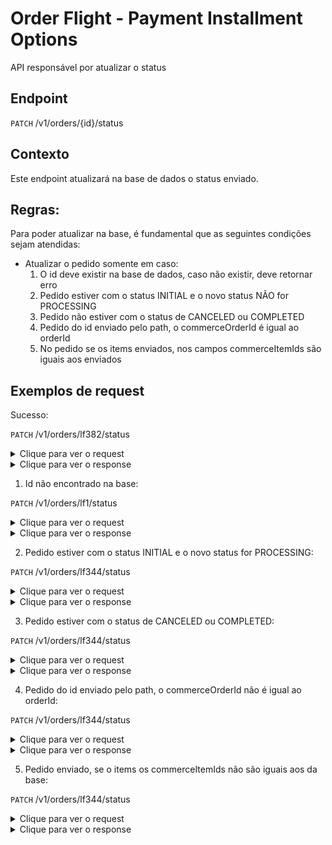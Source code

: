 # Order Flight - Payment Installment Options

API responsável por atualizar o status

## Endpoint

`PATCH` /v1/orders/{id}/status


## Contexto

Este endpoint atualizará na base de dados o status enviado.

## Regras:

Para poder atualizar na base, é fundamental que as seguintes condições sejam atendidas:


- Atualizar o pedido somente em caso: 
  1. O id deve existir na base de dados, caso não existir, deve retornar erro
  2. Pedido estiver com o status INITIAL e o novo status NÃO for PROCESSING
  3. Pedido não estiver com o status de CANCELED ou COMPLETED
  4. Pedido do id enviado pelo path, o commerceOrderId é igual ao orderId
  5. No pedido se os items enviados, nos campos commerceItemIds são iguais aos enviados

## Exemplos de request

Sucesso:

`PATCH` /v1/orders/lf382/status

<details>
    <summary>Clique para ver o request</summary>
    <pre>
{
  "orderId": "o12596228",
  "items": [
    {
      "id": "CVCFLIGHT",
      "commerceItemId": "ci15026231342651",
      "status": {
        "code": "LIVPNR-1027",
        "message": "CANCELLED",
        "details": "Item reprocessado manualmente"
      },
      "reason": "Item cancelado automaticamente",
      "user": "CANCEL"
    },
    {
      "id": "CVCFLIGHTTAX",
      "commerceItemId": "ci19531291232152",
      "status": {
        "code": "LIVPNR-1027",
        "message": "CANCELLED",
        "details": "Item reprocessado manualmente"
      },
      "reason": "Item cancelado automaticamente",
      "user": "CANCEL"
    }
  ]
}
</pre>
</details>

<details>
    <summary>Clique para ver o response</summary>
    <pre>
{
    "id": "lf30",
    "commerceOrderId": "o1002",
    "partnerOrderId": "5010",
    "partnerCode": "cvc",
    "submittedDate": "2023-09-21T14:49:01",
    "expirationDate": "2023-09-21T14:49:01",
    "transactionId": "uuid",
    "status": {
        "code": "LIVPNR-9001",
        "description": "CANCELED",
        "details": null
    },
    "price": {
        "amount": 1999.99,
        "pointsAmount": 20000
    },
    "items": [
        {
            "commerceItemId": "ci16238303923791",
            "skuId": "cvc_flight",
            "productId": "flight",
            "quantity": 1,
            "externalCoupon": "cupon10",
            "productType": "flight",
            "price": {
                "amount": 1500,
                "pointsAmount": 15000
            },
            "travelInfo": {
                "type": "ROUND_TRIP",
                "reservationCode": "YD5WK",
                "adt": 2,
                "chd": 0,
                "inf": 0,
                "cabinClass": "ECONOMIC",
                "voucher": "link.voucher.com.br",
                "paxs": [
                    {
                        "type": "ADULT",
                        "firstName": "LIVELO",
                        "lastName": "MOCK",
                        "birthDate": "1995-10-10",
                        "document": [
                            {
                                "id": 30,
                                "documentNumber": "12332112312",
                                "type": "CPF",
                                "issueDate": "12-12-2023",
                                "issuingCountry": "Brasil",
                                "expirationDate": "01-01-2024",
                                "residenceCountry": "Brasil"
                            }
                        ],
                        "email": "email@gmail.com",
                        "areaCode": "54",
                        "phone": "999991030"
                    }
                ]
            },
            "segments": [
                {
                    "partnerId": "a.sadsa84s",
                    "step": "0",
                    "stops": 0,
                    "flightDuration": 30,
                    "originIata": "GIG",
                    "originDescription": "Rio de Janeiro, Galeao - RJ - Brasil",
                    "destinationIata": "GUA",
                    "destinationDescription": "Guarulhos - SP - Brasil",
                    "departureDate": "2024-09-21T15:45:00",
                    "arrivalDate": "2024-09-21T16:15:00",
                    "flightsLegs": [
                        {
                            "flightNumber": "1045",
                            "flightDuration": 25,
                            "airline": "GOL",
                            "managedBy": "GOL",
                            "operatedBy": "GOL",
                            "timeToWait": "10",
                            "originIata": "GIG",
                            "originDescription": "Rio de Janeiro, Galeao - RJ - Brasil",
                            "destinationIata": "GUA",
                            "destinationDescription": "Guarulhos - SP - Brasil",
                            "departureDate": "2024-09-21T15:45:00",
                            "arrivalDate": "2024-09-21T16:15:00",
                            "type": "FINAL"
                        }
                    ],
                    "luggages": [
                        {
                            "type": "BAG",
                            "description": "Bagagem despachada"
                        },
                        {
                            "type": "HAND",
                            "description": "Bagagem de mão"
                        }
                    ],
                    "cancelationRules": [
                        {
                            "type": "2",
                            "description": "Cancelamento parcial com menos de 48h"
                        },
                        {
                            "type": "1",
                            "description": "Cancelamento reembolsábel até  2 dias antes"
                        }
                    ],
                    "changeRules": [
                        {
                            "type": "1",
                            "description": "Não permite cancelamento"
                        }
                    ]
                },
                {
                    "partnerId": "a.sadsa84s4ds",
                    "step": "0",
                    "stops": 0,
                    "flightDuration": 30,
                    "originIata": "POA",
                    "originDescription": "Guarulhos - SP - Brasil",
                    "destinationIata": "GIG",
                    "destinationDescription": "Rio de Janeiro, Galeao - RJ - Brasil",
                    "departureDate": "2024-09-21T15:45:00",
                    "arrivalDate": "2024-09-21T16:15:00",
                    "flightsLegs": [
                        {
                            "flightNumber": "1045",
                            "flightDuration": 25,
                            "airline": "GOL",
                            "managedBy": "GOL",
                            "operatedBy": "GOL",
                            "timeToWait": "10",
                            "originIata": "GUA",
                            "originDescription": "Guarulhos - SP - Brasil",
                            "destinationIata": "GIG",
                            "destinationDescription": "Rio de Janeiro, Galeao - RJ - Brasil",
                            "departureDate": "2024-09-21T15:45:00",
                            "arrivalDate": "2024-09-21T16:15:00",
                            "type": "FINAL"
                        }
                    ],
                    "luggages": [
                        {
                            "type": "HAND",
                            "description": "Bagagem de mão"
                        },
                        {
                            "type": "BAG",
                            "description": "Bagagem despachada"
                        }
                    ],
                    "cancelationRules": [
                        {
                            "type": "2",
                            "description": "Cancelamento parcial com menos de 48h"
                        },
                        {
                            "type": "1",
                            "description": "Cancelamento reembolsábel até  2 dias antes"
                        }
                    ],
                    "changeRules": [
                        {
                            "type": "1",
                            "description": "Não permite cancelamento"
                        }
                    ]
                }
            ]
        },
        {
            "commerceItemId": "ci13406264327442",
            "skuId": "cvc_flight_tax",
            "productId": "flight",
            "quantity": 1,
            "externalCoupon": "cupon10",
            "productType": "flight",
            "price": {
                "amount": 499.99,
                "pointsAmount": 5000
            },
            "travelInfo": null,
            "segments": []
        }
    ]
}
</pre>
</details>

1. Id não encontrado na base:

`PATCH` /v1/orders/lf1/status

<details>
    <summary>Clique para ver o request</summary>
    <pre>
{
  "orderId": "o12596228",
  "items": [
    {
      "id": "CVCFLIGHT",
      "commerceItemId": "ci15026231342651",
      "status": {
        "code": "LIVPNR-1027",
        "message": "CANCELLED",
        "details": "Item reprocessado manualmente"
      },
      "reason": "Item cancelado automaticamente",
      "user": "CANCEL"
    },
    {
      "id": "CVCFLIGHTTAX",
      "commerceItemId": "ci19531291232152",
      "status": {
        "code": "LIVPNR-1027",
        "message": "CANCELLED",
        "details": "Item reprocessado manualmente"
      },
      "reason": "Item cancelado automaticamente",
      "user": "CANCEL"
    }
  ]
}
</pre>
</details>

<details>
    <summary>Clique para ver o response</summary>
    <pre>
{
    "code": "OFCONFIRMATION000",
    "title": "Ordem não encontrada",
    "description": "Ordem não foi encontrada na base de dados"
}
</pre>
</details>

2. Pedido estiver com o status INITIAL e o novo status for PROCESSING:

`PATCH` /v1/orders/lf344/status

<details>
    <summary>Clique para ver o request</summary>
    <pre>
{
  "orderId": "o1002",
  "items": [
    {
      "id": "CVCFLIGHT",
      "commerceItemId": "ci16238303923791",
      "reason": "string",
      "user": "string",
      "status": {
        "code": "LIVPNR-1007",
        "message": "PROCESS",
        "details": "PROCESS"
      }
    },{
      "id": "CVCFLIGHTTAX",
      "commerceItemId": "ci13406264327442",
      "reason": "string",
      "user": "string",
      "status": {
        "code": "LIVPNR-1007",
        "message": "PROCESS",
        "details": "PROCESS"
      }
    }
  ]
}
</pre>
</details>

<details>
    <summary>Clique para ver o response</summary>
    <pre>
{
    "code": "OFUPDATESTATUS003",
    "title": "Pedido com status INITIAL não pode alterar o status para Processando",
    "description": "Pedido com status INITIAL não pode alterar o status para Processando"
}
</pre>
</details>

3. Pedido estiver com o status de CANCELED ou COMPLETED:

`PATCH` /v1/orders/lf344/status

<details>
    <summary>Clique para ver o request</summary>
    <pre>
{
  "orderId": "o1002",
  "items": [
    {
      "id": "CVCFLIGHTTAX",
      "commerceItemId": "ci16238303923791",
      "reason": "string",
      "user": "string",
      "status": {
        "code": "LIVPNR-9001",
        "message": "CANCELED",
        "details": "CANCELED"
      }
    },{
      "id": "CVCFLIGHT",
      "commerceItemId": "ci13406264327442",
      "reason": "string",
      "user": "string",
      "status": {
        "code": "LIVPNR-9001",
        "message": "CANCELED",
        "details": "CANCELED"
      }
    }
  ]
}
</pre>
</details>

<details>
    <summary>Clique para ver o response</summary>
    <pre>
{
    "code": "OFUPDATESTATUS004",
    "title": "O pedido com status Cancelado / Completo, não pode alterar o pedido",
    "description": "O pedido com status Cancelado / Completo, não pode alterar o pedido"
}
</pre>
</details>

4. Pedido do id enviado pelo path, o commerceOrderId não é igual ao orderId:

`PATCH` /v1/orders/lf344/status

<details>
    <summary>Clique para ver o request</summary>
    <pre>
{
  "orderId": "1",
  "items": [
    {
      "id": "CVCFLIGHTTAX",
      "commerceItemId": "ci16238303923791",
      "reason": "string",
      "user": "string",
      "status": {
        "code": "LIVPNR-9001",
        "message": "CANCELED",
        "details": "CANCELED"
      }
    },{
      "id": "CVCFLIGHT",
      "commerceItemId": "ci13406264327442",
      "reason": "string",
      "user": "string",
      "status": {
        "code": "LIVPNR-9001",
        "message": "CANCELED",
        "details": "CANCELED"
      }
    }
  ]
}
</pre>
</details>

<details>
    <summary>Clique para ver o response</summary>
    <pre>
{
    "code": "OFUPDATESTATUS001",
    "title": "CommerceOrderId e orderId não são iguais",
    "description": "CommerceOrderId e orderId não são iguais"
}
</pre>
</details>

5. Pedido enviado, se o items os commerceItemIds não são iguais aos da base:

`PATCH` /v1/orders/lf344/status

<details>
    <summary>Clique para ver o request</summary>
    <pre>
{
  "orderId": "o1002",
  "items": [
    {
      "id": "CVCFLIGHTTAX",
      "commerceItemId": "1",
      "reason": "string",
      "user": "string",
      "status": {
        "code": "LIVPNR-9001",
        "message": "CANCELED",
        "details": "CANCELED"
      }
    },{
      "id": "CVCFLIGHT",
      "commerceItemId": "ci13406264327442",
      "reason": "string",
      "user": "string",
      "status": {
        "code": "LIVPNR-9001",
        "message": "CANCELED",
        "details": "CANCELED"
      }
    }
  ]
}
</pre>
</details>

<details>
    <summary>Clique para ver o response</summary>
    <pre>
{
    "code": "OFUPDATESTATUS002",
    "title": "CommerceItemId não são iguais com a base",
    "description": "CommerceItemId não são iguais com a base"
}
</pre>
</details>